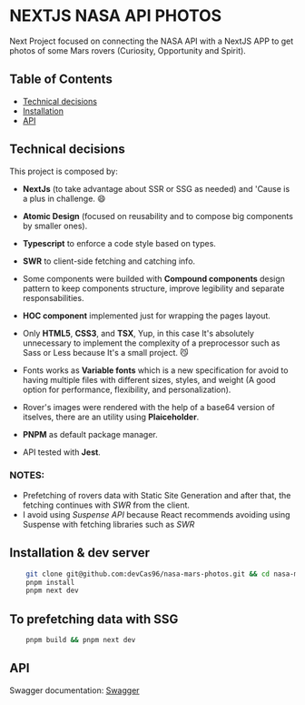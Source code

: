 # NEXTJS NASA API PHOTOS

Next Project focused on connecting the NASA API with a NextJS APP to get photos of some Mars rovers (Curiosity, Opportunity and Spirit).

## Table of Contents

- [Technical decisions](#decisions)
- [Installation](#installation)
- [API](#api)

## Technical decisions

This project is composed by:

- **NextJs** (to take advantage about SSR or SSG as needed) and 'Cause is a plus in challenge. 😄

- **Atomic Design** (focused on reusability and to compose big components by smaller ones).

- **Typescript** to enforce a code style based on types.

- **SWR** to client-side fetching and catching info.

- Some components were builded with **Compound components** design pattern to keep components structure, improve legibility and separate responsabilities.

- **HOC component** implemented just for wrapping the pages layout.

- Only **HTML5**, **CSS3**, and **TSX**, Yup, in this case It's absolutely unnecessary to implement the complexity of a preprocessor such as Sass or Less because It's a small project. 😼

- Fonts works as **Variable fonts** which is a new specification for avoid to having multiple files with different sizes, styles, and weight (A good option for performance, flexibility, and personalization).

- Rover's images were rendered with the help of a base64 version of itselves, there are an utility using **Plaiceholder**.

- **PNPM** as default package manager.

- API tested with **Jest**.

### NOTES: 
- Prefetching of rovers data with Static Site Generation and after that, the fetching continues with *SWR* from the client.
- I avoid using *Suspense API* because React recommends avoiding using Suspense with fetching libraries such as *SWR*


## Installation & dev server

```bash
    git clone git@github.com:devCas96/nasa-mars-photos.git && cd nasa-mars-photos
    pnpm install
    pnpm next dev
```
## To prefetching data with SSG

```bash
    pnpm build && pnpm next dev
```

## API

Swagger documentation: [ Swagger ](https://app.swaggerhub.com/apis/SEBASCAS96/api/1.0.0)

